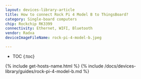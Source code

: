 ```yaml
---
layout: devices-library-article
title: How to connect Rock Pi 4 Model B to ThingsBoard?
category: Single-board computers
chip: Rockchip RK3399
connectivity: Ethernet, WIFI, Bluetooth
vendor: Radxa
deviceImageFileName: rock-pi-4-model-b.jpeg

---
```



* TOC
{:toc}

{% include get-hosts-name.html %}
{% include /docs/devices-library/guides/rock-pi-4-model-b.md %}